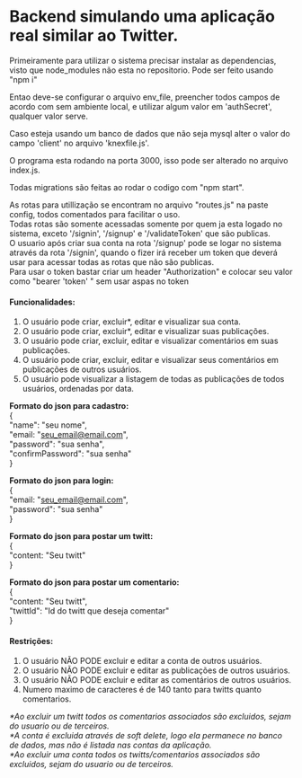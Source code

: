 <h1>Backend simulando uma aplicação real similar ao Twitter.</h1>
<p>Primeiramente para utilizar o sistema precisar instalar as dependencias, visto que node_modules não esta no repositorio. Pode ser feito usando "npm i"</p>
<p>Entao deve-se configurar o arquivo env_file, preencher todos campos de acordo com sem ambiente local, e utilizar algum valor em          'authSecret', qualquer valor serve.</p>
<p>Caso esteja usando um banco de dados que não seja mysql alter o valor do campo 'client' no arquivo 'knexfile.js'.</p>
<p>O programa esta rodando na porta 3000, isso pode ser alterado no arquivo index.js.</p>
<p>Todas migrations são feitas ao rodar o codigo com "npm start".</p>

As rotas para utillização se encontram no arquivo "routes.js" na paste config, todos comentados para facilitar o uso.<br />
Todas rotas são somente acessadas somente por quem ja esta logado no sistema, exceto '/signin', '/signup' e '/validateToken' que são        publicas.<br />
O usuario após criar sua conta na rota '/signup' pode se logar no sistema através da rota '/signin', quando o fizer irá receber um token    que deverá usar para acessar todas as rotas que não são publicas.<br />
Para usar o token bastar criar um header "Authorization" e colocar seu valor como "bearer 'token' " sem usar aspas no token<br />

#### Funcionalidades:<br />
<ol>
<li>O usuário pode criar, excluir*, editar e visualizar sua conta.</li>
<li>O usuário pode criar, excluir*, editar e visualizar suas publicações.</li>
<li>O usuário pode criar, excluir, editar e visualizar comentários em suas publicações.</li>
<li>O usuário pode criar, excluir, editar e visualizar seus comentários em publicações de outros usuários.</li>
<li>O usuário pode visualizar a listagem de todas as publicações de todos usuários, ordenadas por data.</li>
</ol>

**Formato do json para cadastro:**<br />
{<br />
    "name": "seu nome",<br />
    "email: "seu_email@email.com",<br />
    "password": "sua senha",<br />
    "confirmPassword": "sua senha"<br />
}<br />

**Formato do json para login:**<br />
{<br />
    "email: "seu_email@email.com",<br />
    "password": "sua senha"<br />
}<br />

**Formato do json para postar um twitt:**<br />
{<br />
    "content: "Seu twitt"<br />
}<br />

**Formato do json para postar um comentario:**<br />
{<br />
    "content: "Seu twitt",<br />
    "twittId": "Id do twitt que deseja comentar"<br />
}<br />

#### Restrições:<br />
<ol>
<li>O usuário NÃO PODE excluir e editar a conta de outros usuários.</li>
<li>O usuário NÃO PODE excluir e editar as publicações de outros usuários.</li>
<li>O usuário NÃO PODE excluir e editar as comentários de outros usuários.</li>
<li>Numero maximo de caracteres é de 140 tanto para twitts quanto comentarios. </li>
</ol>

<i>*Ao excluir um twitt todos os comentarios associados são excluidos, sejam do usuario ou de terceiros.</i><br />
<i>*A conta é excluida através de soft delete, logo ela permanece no banco de dados, mas não é listada nas contas da aplicação.</i><br />
<i>*Ao excluir uma conta todos os twitts/comentarios associados são excluidos, sejam do usuario ou de terceiros.</i><br />
